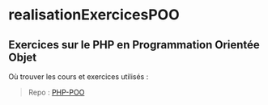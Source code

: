 # realisationExercicesPOO

## Exercices sur le PHP en Programmation Orientée Objet

Où trouver les cours et exercices utilisés :

> Repo : [PHP-POO](https://github.com/BaudelotPhilippeOrganization/PHP-POO/tree/main)
